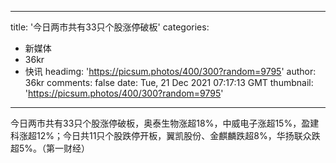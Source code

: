 
---
title: '今日两市共有33只个股涨停破板'
categories: 
 - 新媒体
 - 36kr
 - 快讯
headimg: 'https://picsum.photos/400/300?random=9795'
author: 36kr
comments: false
date: Tue, 21 Dec 2021 07:17:13 GMT
thumbnail: 'https://picsum.photos/400/300?random=9795'
---

<div>   
今日两市共有33只个股涨停破板，奥泰生物涨超18%，中威电子涨超15%，盈建科涨超12%；今日共11只个股跌停开板，翼凯股份、金麒麟跌超8%，华扬联众跌超5%。（第一财经）  
</div>
            